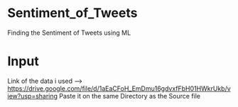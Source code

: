 # Sentiment_of_Tweets
Finding the Sentiment of Tweets using ML

# Input
Link of the data i used --> https://drive.google.com/file/d/1aEaCFoH_EmDmu16gdvxfFbH01HWkrUkb/view?usp=sharing
Paste it on the same Directory as the Source file 
